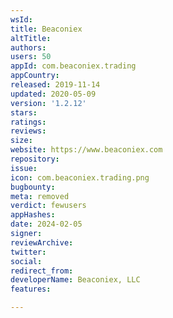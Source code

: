 ```yaml
---
wsId: 
title: Beaconiex
altTitle: 
authors: 
users: 50
appId: com.beaconiex.trading
appCountry: 
released: 2019-11-14
updated: 2020-05-09
version: '1.2.12'
stars: 
ratings: 
reviews: 
size: 
website: https://www.beaconiex.com
repository: 
issue: 
icon: com.beaconiex.trading.png
bugbounty: 
meta: removed
verdict: fewusers
appHashes: 
date: 2024-02-05
signer: 
reviewArchive: 
twitter: 
social: 
redirect_from: 
developerName: Beaconiex, LLC
features: 

---
```


